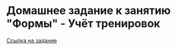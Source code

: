 # Домашнее задание к занятию "Формы" - Учёт тренировок

[Ссылка на задание](https://github.com/netology-code/ra16-homeworks/tree/ra-51/forms/steps)